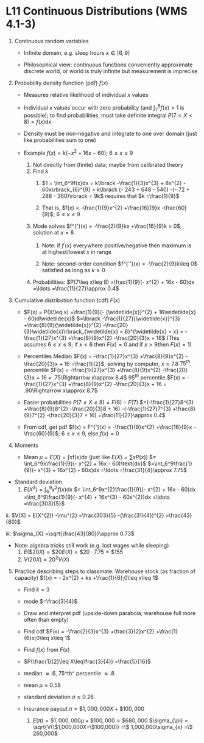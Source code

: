 # L11 Continuous Distributions (WMS 4.1-3)

1.  Continuous random variables

    -  Infinite domain, e.g. sleep hours $x\in\lbrack 6,9\rbrack$

    -  Philosophical view: continuous functions conveniently approximate discrete world, or world is truly infinite but measurement is imprecise

2.  Probability density function (pdf) $f(x)$

    -  Measures relative likelihood of individual $x$ values

    -  Individual $x$ values occur with zero probability (and $\int_7^8f(x) > 1$ is possible); to find probabilities, must take definite integral $P(7 < X < 8) = f(x)\text{dx}$

    -  Density must be non-negative and integrate to one over domain (just like probabilities sum to one)

    -  Example $f(x) = k(- x^{2} + 16x - 60)$; $6\leq x\leq 9$
		1.  Not directly from (finite) data; maybe from calibrated theory
		2. Find $k$
            1.  $1 = \int_6^9f(x)dx = k\lbrack -\frac{1}{3}x^{3} + 8x^{2} - 60x\rbrack_{6}^{9} = k\lbrack (- 243 + 648 - 540) -(- 72 + 288 - 360)\rbrack = 9k$ requires that $k =\frac{1}{9}$

            2.  That is, $f(x) = -\frac{1}{9}x^{2} +\frac{16}{9}x -\frac{60}{9}$; $6\leq x\leq 9$
		3. Mode solves $f^{'}(x) = -\frac{2}{9}kx +\frac{16}{9}k = 0$; solution at $x = 8$
             1.  Note: if $f^{'}(x)$ everywhere positive/negative then maximum is at highest/lowest $x$ in range

             2.  Note: second-order condition $f^{''}(x) = -\frac{2}{9}k\leq 0$ satisfied as long as $k\geq 0$
		4. Probabilities: $P(7\leq x\leq 8) =\frac{1}{9}(- x^{2} + 16x - 60)dx =\ldots =\frac{11}{27}\approx 0.4$

3.  Cumulative distribution function (cdf) $F(x)$

    -  $F(x) = P(X\leq x) =\frac{1}{9}(- {\widetilde{x}}^{2} + 16\widetilde{x} - 60)d\widetilde{x}$
 	$=\lbrack -\frac{1}{27}{\widetilde{x}}^{3} +\frac{8}{9}{\widetilde{x}}^{2} -\frac{20}{3}\widetilde{x}\rbrack_{\widetilde{x} = 6}^{\widetilde{x} = x} = -\frac{1}{27}x^{3} +\frac{8}{9}x^{2} -\frac{20}{3}x + 16$ (This assumes $6\leq x\leq 9$; if $x < 6$ then $F(x) = 0$ and if $x > 9$then $F(x) = 1$)
	-  Percentiles
 Median $F(x) = -\frac{1}{27}x^{3} +\frac{8}{9}x^{2} -\frac{20}{3}x + 16 =\frac{1}{2}$; solving by computer, $x\approx 7.8$ $75^{th}$ percentile $F(x) = -\frac{1}{27}x^{3} +\frac{8}{9}x^{2} -\frac{20}{3}x + 16 = .75\Rightarrow x\approx 8.4$ $95^{th}$ percentile $F(x) = -\frac{1}{27}x^{3} +\frac{8}{9}x^{2} -\frac{20}{3}x + 16 = .90\Rightarrow x\approx 8.7$

	-  Easier probabilities $P(7\leq X\leq 8) = F(8) - F(7)$
 	$=(-\frac{1}{27}8^{3} +\frac{8}{9}8^{2} -\frac{20}{3}8 + 16) -(-\frac{1}{27}7^{3} +\frac{8}{9}7^{2} -\frac{20}{3}7 + 16) =\frac{11}{27}\approx 0.4$

	-  From cdf, get pdf $f(x) = F^{'}(x) = -\frac{1}{9}x^{2} +\frac{16}{9}x -\frac{60}{9}$; $6\leq x\leq 9$, else $f(x) = 0$


4.  Moments

    -  Mean
 $\mu = E(X) =\int\text{xf}(x)\text{dx}$ (just like $E(X) =\sum xP(x)$) $= \int_6^9x\frac{1}{9}(- x^{2} + 16x - 60)\text{dx}$ $=\int_6^9\frac{1}{9}(- x^{3} + 16x^{2} - 60x)dx =\ldots =\frac{31}{4}\approx 7.75$

-  Standard deviation
	1.  $E(X^{2}) = \int_6^9x^{2}f(x)\text{dx}$
 $= \int_6^9x^{2}\frac{1}{9}(- x^{2} + 16x - 60)dx =\int_6^9\frac{1}{9}(- x^{4} + 16x^{3} - 60x^{2})dx =\ldots =\frac{303}{5}$

ii. $V(X) = E(X^{2}) -\mu^{2} =\frac{303}{5} -(\frac{31}{4})^{2} =\frac{43}{80}$

iii. $\sigma_{X} =\sqrt{\frac{43}{80}}\approx 0.73$


-  Note: algebra tricks still work (e.g. lost wages while sleeping)
	1.  $E(\$ 20X) =\$ 20E(X) =\$ 20\cdot 7.75 =\$ 155$
	2. $V(20X) = 20^{2}V(X)$


5.  Practice describing steps to classmate: Warehouse stock (as fraction of capacity) $f(x) = - 2x^{2} + kx +\frac{1}{6};0\leq x\leq 1$

    -  Find $k = 3$

    -  mode $=\frac{3}{4}$

    -  Draw and interpret pdf (upside-down parabola; warehouse full more often than empty)

    -  Find cdf $F(x) = -\frac{2}{3}x^{3} +\frac{3}{2}x^{2} +\frac{1}{6}x;0\leq x\leq 1$

    -  Find $f(x)$ from $F(x)$

    -  $P(\frac{1}{2}\leq X\leq\frac{3}{4}) =\frac{5}{16}$

    -  median $\approx .6$, 75^th^ percentile $\approx .8$

    -  mean $\mu\approx 0.58$
	-  standard deviation $\sigma\approx 0.26$

    -  Insurance payout $\pi =\$ 1,000,000X +\$ 100,000$
		1.  $E(\pi) =\$ 1,000,000\mu +\$ 100,000 =\$ 680,000$ $\sigma_{\pi} = \sqrt{V(\$1,000,000X+\$100,000)} =\$ 1,000,000\sigma_{x} =\$ 260,000$